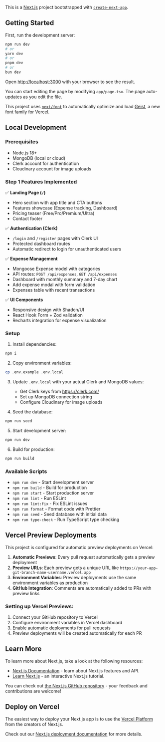 This is a [Next.js](https://nextjs.org) project bootstrapped with [`create-next-app`](https://nextjs.org/docs/app/api-reference/cli/create-next-app).

## Getting Started

First, run the development server:

```bash
npm run dev
# or
yarn dev
# or
pnpm dev
# or
bun dev
```

Open [http://localhost:3000](http://localhost:3000) with your browser to see the result.

You can start editing the page by modifying `app/page.tsx`. The page auto-updates as you edit the file.

This project uses [`next/font`](https://nextjs.org/docs/app/building-your-application/optimizing/fonts) to automatically optimize and load [Geist](https://vercel.com/font), a new font family for Vercel.

## Local Development

### Prerequisites

- Node.js 18+
- MongoDB (local or cloud)
- Clerk account for authentication
- Cloudinary account for image uploads

### Step 1 Features Implemented

✅ **Landing Page (`/`)**
- Hero section with app title and CTA buttons
- Features showcase (Expense tracking, Dashboard)
- Pricing teaser (Free/Pro/Premium/Ultra)
- Contact footer

✅ **Authentication (Clerk)**
- `/login` and `/register` pages with Clerk UI
- Protected dashboard routes
- Automatic redirect to login for unauthenticated users

✅ **Expense Management**
- Mongoose Expense model with categories
- API routes: `POST /api/expenses`, `GET /api/expenses`
- Dashboard with monthly summary and 7-day chart
- Add expense modal with form validation
- Expenses table with recent transactions

✅ **UI Components**
- Responsive design with Shadcn/UI
- React Hook Form + Zod validation
- Recharts integration for expense visualization

### Setup

1. Install dependencies:

```bash
npm i
```

2. Copy environment variables:

```bash
cp .env.example .env.local
```

3. Update `.env.local` with your actual Clerk and MongoDB values:
   - Get Clerk keys from https://clerk.com/
   - Set up MongoDB connection string
   - Configure Cloudinary for image uploads

4. Seed the database:

```bash
npm run seed
```

5. Start development server:

```bash
npm run dev
```

6. Build for production:

```bash
npm run build
```

### Available Scripts

- `npm run dev` - Start development server
- `npm run build` - Build for production
- `npm run start` - Start production server
- `npm run lint` - Run ESLint
- `npm run lint:fix` - Fix ESLint issues
- `npm run format` - Format code with Prettier
- `npm run seed` - Seed database with initial data
- `npm run type-check` - Run TypeScript type checking

## Vercel Preview Deployments

This project is configured for automatic preview deployments on Vercel:

1. **Automatic Previews**: Every pull request automatically gets a preview deployment
2. **Preview URLs**: Each preview gets a unique URL like `https://your-app-git-branch-name-username.vercel.app`
3. **Environment Variables**: Preview deployments use the same environment variables as production
4. **GitHub Integration**: Comments are automatically added to PRs with preview links

### Setting up Vercel Previews:

1. Connect your GitHub repository to Vercel
2. Configure environment variables in Vercel dashboard
3. Enable automatic deployments for pull requests
4. Preview deployments will be created automatically for each PR

## Learn More

To learn more about Next.js, take a look at the following resources:

- [Next.js Documentation](https://nextjs.org/docs) - learn about Next.js features and API.
- [Learn Next.js](https://nextjs.org/learn) - an interactive Next.js tutorial.

You can check out [the Next.js GitHub repository](https://github.com/vercel/next.js) - your feedback and contributions are welcome!

## Deploy on Vercel

The easiest way to deploy your Next.js app is to use the [Vercel Platform](https://vercel.com/new?utm_medium=default-template&filter=next.js&utm_source=create-next-app&utm_campaign=create-next-app-readme) from the creators of Next.js.

Check out our [Next.js deployment documentation](https://nextjs.org/docs/app/building-your-application/deploying) for more details.
